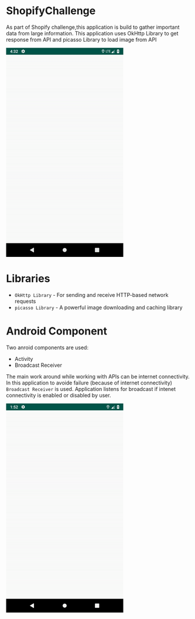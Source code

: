 # ShopifyChallenge

As part of Shopify challenge,this application is build to gather important data from large information. This application uses OkHttp Library to get response from API and picasso Library to load image from API 

![Alt Text](https://github.com/Gandhi89/ShopifyChallenge/blob/master/Shopify.gif)

# Libraries 
* `OkHttp Library` - For sending and receive HTTP-based network requests
* `picasso Library` - A powerful image downloading and caching library

# Android Component 
Two anroid components are used:
* Activity
* Broadcast Receiver

The main work around while working with APIs can be internet connectivity. In this application to avoide failure (because of internet connectivity) `Broadcast Receiver` is used. Application listens for broadcast if intenet connectivity is enabled or disabled by user. 

![Alt Text](https://github.com/Gandhi89/ShopifyChallenge/blob/master/shopifyBR.gif)
